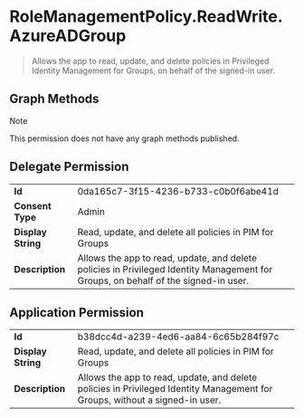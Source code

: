 # RoleManagementPolicy.ReadWrite.AzureADGroup

> Allows the app to read, update, and delete policies in Privileged Identity Management for Groups, on behalf of the signed-in user.
## Graph Methods

> [!NOTE]
> This permission does not have any graph methods published.

## Delegate Permission
|||
|-|-|
|**Id**|0da165c7-3f15-4236-b733-c0b0f6abe41d|
|**Consent Type**|Admin|
|**Display String**|Read, update, and delete all policies in PIM for Groups|
|**Description**|Allows the app to read, update, and delete policies in Privileged Identity Management for Groups, on behalf of the signed-in user.|
## Application Permission
|||
|-|-|
|**Id**|b38dcc4d-a239-4ed6-aa84-6c65b284f97c|
|**Display String**|Read, update, and delete all policies in PIM for Groups|
|**Description**|Allows the app to read, update, and delete policies in Privileged Identity Management for Groups, without a signed-in user.|
